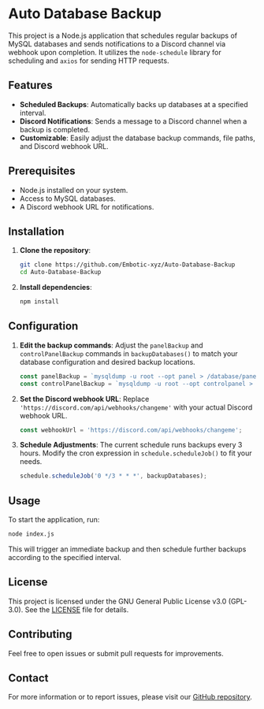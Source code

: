# Auto Database Backup

This project is a Node.js application that schedules regular backups of MySQL databases and sends notifications to a Discord channel via webhook upon completion. It utilizes the `node-schedule` library for scheduling and `axios` for sending HTTP requests.

## Features

- **Scheduled Backups**: Automatically backs up databases at a specified interval.
- **Discord Notifications**: Sends a message to a Discord channel when a backup is completed.
- **Customizable**: Easily adjust the database backup commands, file paths, and Discord webhook URL.

## Prerequisites

- Node.js installed on your system.
- Access to MySQL databases.
- A Discord webhook URL for notifications.

## Installation

1. **Clone the repository**:

   ```bash
   git clone https://github.com/Embotic-xyz/Auto-Database-Backup
   cd Auto-Database-Backup
   ```

2. **Install dependencies**:

   ```bash
   npm install
   ```

## Configuration

1. **Edit the backup commands**: Adjust the `panelBackup` and `controlPanelBackup` commands in `backupDatabases()` to match your database configuration and desired backup locations.

   ```javascript
   const panelBackup = `mysqldump -u root --opt panel > /database/panel/panel-${date}-${time}.sql`;
   const controlPanelBackup = `mysqldump -u root --opt controlpanel > /database/controlpanel/controlpanel-${date}-${time}.sql`;
   ```

2. **Set the Discord webhook URL**: Replace `'https://discord.com/api/webhooks/changeme'` with your actual Discord webhook URL.

   ```javascript
   const webhookUrl = 'https://discord.com/api/webhooks/changeme';
   ```

3. **Schedule Adjustments**: The current schedule runs backups every 3 hours. Modify the cron expression in `schedule.scheduleJob()` to fit your needs.

   ```javascript
   schedule.scheduleJob('0 */3 * * *', backupDatabases);
   ```

## Usage

To start the application, run:

```bash
node index.js
```

This will trigger an immediate backup and then schedule further backups according to the specified interval.

## License

This project is licensed under the GNU General Public License v3.0 (GPL-3.0). See the [LICENSE](LICENSE) file for details.

## Contributing

Feel free to open issues or submit pull requests for improvements.

## Contact

For more information or to report issues, please visit our [GitHub repository](https://github.com/Embotic-xyz/Auto-Database-Backup).

